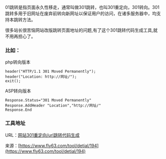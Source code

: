 01跳转是指页面永久性移走，通常叫做301跳转，也叫301重定向，301转向。301跳转多用于旧网址在废弃前转向新网址以保证用户的访问，在诸多服务器中，均支持本跳转方法。

很多站长很苦恼网站改版跳转页面地址的问题,有了这个301跳转代码生成工具,就不用再担心了。

### 比如：
php转向版本
```
header("HTTP/1.1 301 Moved Permanently");
header("Location: http://网址/");
exit();
```

ASP转向版本
```
Response.Status="301 Moved Permanently"
Response.AddHeader "Location","http://网址/"
Response.End
```

### 工具地址
URL：[网站301重定向/url跳转代码生成](https://www.fly63.com/tool/redirect/)

来源：[https://www.fly63.com/tool/detial/194](https://www.fly63.com/tool/detial/194)
